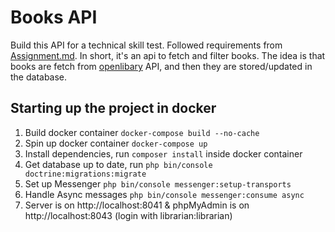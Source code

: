 # Books API

Build this API for a technical skill test. Followed requirements from [Assignment.md](./Assignment.md). In short, it's an api to fetch 
and filter books. The idea is that books are fetch from [openlibary](https://openlibrary.org/dev/docs/api/search) API,
and then they are stored/updated in the database. 

## Starting up the project in docker
1. Build docker container `docker-compose build --no-cache`
2. Spin up docker container `docker-compose up`
3. Install dependencies, run `composer install` inside docker container
4. Get database up to date, run `php bin/console doctrine:migrations:migrate`
5. Set up Messenger `php bin/console messenger:setup-transports`
6. Handle Async messages `php bin/console messenger:consume async`
7. Server is on http://localhost:8041 & phpMyAdmin is on http://localhost:8043 (login with librarian:librarian)